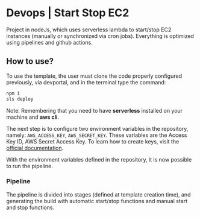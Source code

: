 # Devops | Start Stop EC2


Project in nodeJs, which uses serverless lambda to start/stop EC2 instances (manually or synchronized via cron jobs). Everything is optimized using pipelines and github actions.

## How to use?

To use the template, the user must clone the code properly configured previously, via devportal, and in the terminal type the command:

~~~bash
npm i
sls deploy
~~~

Note: Remembering that you need to have **serverless** installed on your machine and **aws cli**.

The next step is to configure two environment variables in the repository, namely: `AWS_ACCESS_KEY`, `AWS_SECRET_KEY`.
These variables are the Access Key ID, AWS Secret Access Key. To learn how to create keys, visit the [official documentation](https://docs.aws.amazon.com/IAM/latest/UserGuide/id_credentials_access-keys.html#Using_CreateAccessKey).

With the environment variables defined in the repository, it is now possible to run the pipeline.

### Pipeline

The pipeline is divided into stages (defined at template creation time), and generating the build with automatic start/stop functions and manual start and stop functions.
